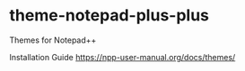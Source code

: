 # theme-notepad-plus-plus
Themes for Notepad++

Installation Guide
https://npp-user-manual.org/docs/themes/
